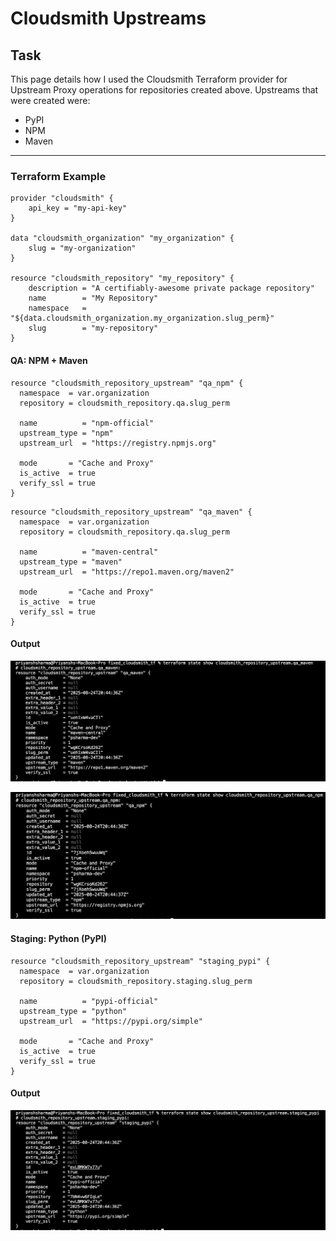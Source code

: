 # Cloudsmith Upstreams

## Task
This page details how I used the Cloudsmith Terraform provider for Upstream Proxy operations for repositories created above.
Upstreams that were created were:

- PyPI
- NPM
- Maven

---

### Terraform Example

````
provider "cloudsmith" {
    api_key = "my-api-key"
}

data "cloudsmith_organization" "my_organization" {
    slug = "my-organization"
}

resource "cloudsmith_repository" "my_repository" {
    description = "A certifiably-awesome private package repository"
    name        = "My Repository"
    namespace   = "${data.cloudsmith_organization.my_organization.slug_perm}"
    slug        = "my-repository"
}
````

#### QA: NPM + Maven

````
resource "cloudsmith_repository_upstream" "qa_npm" {
  namespace  = var.organization
  repository = cloudsmith_repository.qa.slug_perm

  name          = "npm-official"
  upstream_type = "npm"
  upstream_url  = "https://registry.npmjs.org"

  mode       = "Cache and Proxy"
  is_active  = true
  verify_ssl = true
}
````

````
resource "cloudsmith_repository_upstream" "qa_maven" {
  namespace  = var.organization
  repository = cloudsmith_repository.qa.slug_perm

  name          = "maven-central"
  upstream_type = "maven"
  upstream_url  = "https://repo1.maven.org/maven2"

  mode       = "Cache and Proxy"
  is_active  = true
  verify_ssl = true
}
````

#### Output
![QA Repository Maven](tfm-state-upstrm-qa-maven.png)

![QA Repository NPM](tfm-state-upstrm-qa-npm.png)

#### Staging: Python (PyPI)

````
resource "cloudsmith_repository_upstream" "staging_pypi" {
  namespace  = var.organization
  repository = cloudsmith_repository.staging.slug_perm

  name          = "pypi-official"
  upstream_type = "python"
  upstream_url  = "https://pypi.org/simple"

  mode       = "Cache and Proxy"
  is_active  = true
  verify_ssl = true
}
````

#### Output
![Staging Repository](tfm-state-upstrm-staging-pypi.png)

